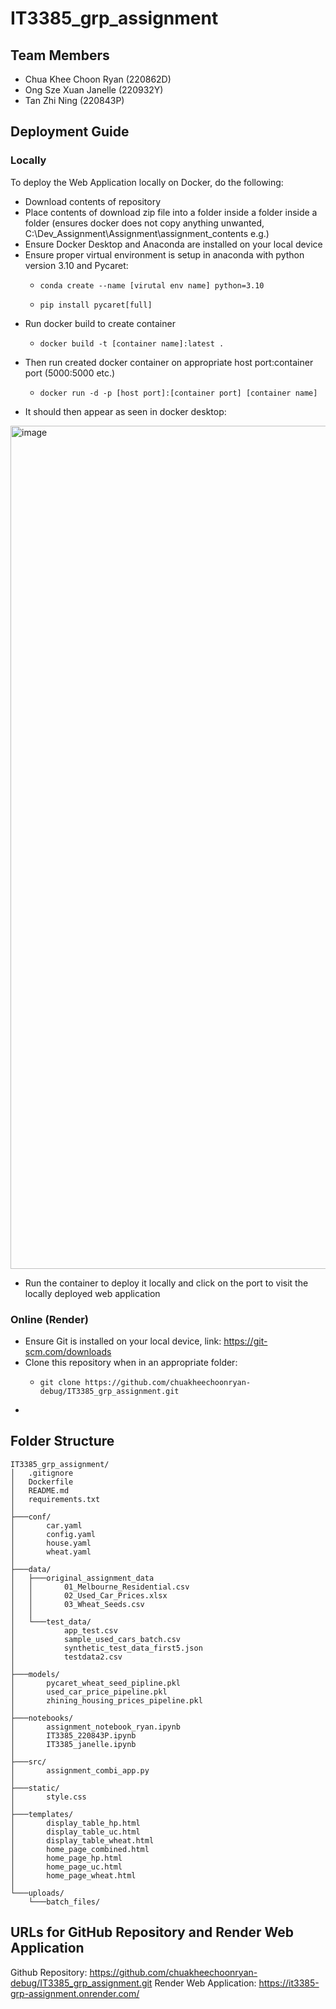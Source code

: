 # IT3385_grp_assignment

## Team Members
- Chua Khee Choon Ryan (220862D)
- Ong Sze Xuan Janelle (220932Y)
- Tan Zhi Ning (220843P)

## Deployment Guide
### Locally
To deploy the Web Application locally on Docker, do the following:
- Download contents of repository
- Place contents of download zip file into a folder inside a folder inside a folder (ensures docker does not copy anything unwanted, C:\Dev_Assignment\Assignment\assignment_contents e.g.)
- Ensure Docker Desktop and Anaconda are installed on your local device
- Ensure proper virtual environment is setup in anaconda with python version 3.10 and Pycaret:
    -     conda create --name [virutal env name] python=3.10
    -     pip install pycaret[full]
- Run docker build to create container
    -     docker build -t [container name]:latest .
- Then run created docker container on appropriate host port:container port (5000:5000 etc.)
    -     docker run -d -p [host port]:[container port] [container name]
- It should then appear as seen in docker desktop:

<img width="2517" height="1349" alt="image" src="https://github.com/user-attachments/assets/abc7584b-efd6-4f78-8a32-43e71ded425c" />

- Run the container to deploy it locally and click on the port to visit the locally deployed web application

### Online (Render)
- Ensure Git is installed on your local device, link: https://git-scm.com/downloads
- Clone this repository when in an appropriate folder:
    -     git clone https://github.com/chuakheechoonryan-debug/IT3385_grp_assignment.git
- 

## Folder Structure
```
IT3385_grp_assignment/
│   .gitignore
│   Dockerfile
│   README.md
│   requirements.txt
│
├───conf/
│       car.yaml
│       config.yaml
│       house.yaml
│       wheat.yaml
│
├───data/
│   ├───original_assignment_data
│   │       01_Melbourne_Residential.csv
│   │       02_Used_Car_Prices.xlsx
│   │       03_Wheat_Seeds.csv
│   │
│   └───test_data/
│           app_test.csv
│           sample_used_cars_batch.csv
│           synthetic_test_data_first5.json
│           testdata2.csv
│
├───models/
│       pycaret_wheat_seed_pipline.pkl
│       used_car_price_pipeline.pkl
│       zhining_housing_prices_pipeline.pkl
│
├───notebooks/
│       assignment_notebook_ryan.ipynb
│       IT3385_220843P.ipynb
│       IT3385_janelle.ipynb
│
├───src/
│       assignment_combi_app.py
│
├───static/
│       style.css
│
├───templates/
│       display_table_hp.html
│       display_table_uc.html
│       display_table_wheat.html
│       home_page_combined.html
│       home_page_hp.html
│       home_page_uc.html
│       home_page_wheat.html
│
└───uploads/
    └───batch_files/
```

## URLs for GitHub Repository and Render Web Application
Github Repository: https://github.com/chuakheechoonryan-debug/IT3385_grp_assignment.git
Render Web Application: https://it3385-grp-assignment.onrender.com/

